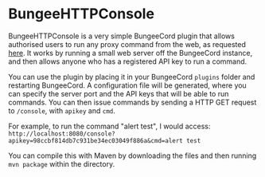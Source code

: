 BungeeHTTPConsole
=================
BungeeHTTPConsole is a very simple BungeeCord plugin that allows authorised users to run any proxy command from the web, as requested [here](http://www.spigotmc.org/threads/need-bungeehttpconsole-send-commands-to-bungeecord-in-http-jsonapi-for-bungeecord.25587/). It works by running a small web server off the BungeeCord instance, and then allows anyone who has a registered API key to run a command.

You can use the plugin by placing it in your BungeeCord `plugins` folder and restarting BungeeCord. A configuration file will be generated, where you can specify the server port and the API keys that will be able to run commands. You can then issue commands by sending a HTTP GET request to `/console`, with `apikey` and `cmd`.

For example, to run the command "alert test", I would access:
`http://localhost:8080/console?apikey=98ccbf814db7c931be34ec03049f886a&cmd=alert test`

You can compile this with Maven by downloading the files and then running `mvn package` within the directory.